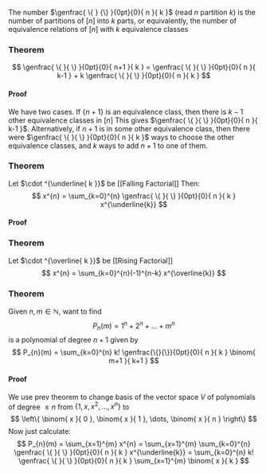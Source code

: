 The number $\genfrac{ \{ } {\} }{0pt}{0}{ n }{ k }$ (read $n$ partition $k$) 
is the number of partitions of $[n]$ into $k$ parts, 
or equivalently, 
the number of equivalence relations of $[n]$
with $k$ equivalence classes

### Theorem
$$
\genfrac{ \{ }{ \} }{0pt}{0}{ n+1 }{ k } = \genfrac{ \{ }{ \} }{0pt}{0}{ n }{ k-1 } + k \genfrac{ \{ }{ \} }{0pt}{0}{ n }{ k }
$$
#### Proof
We have two cases.
If $\{ n+1 \}$ is an equivalence class, 
then there is $k-1$ other equivalence classes in $[n]$
This gives $\genfrac{ \{ }{ \} }{0pt}{0}{ n }{ k-1 }$.
Alternatively, if $n+1$ is in some other equivalence class,
then there were $\genfrac{ \{ }{ \} }{0pt}{0}{ n }{ k }$ ways to choose the other equivalence classes,
and $k$ ways to add $n+1$ to one of them.
### Theorem
Let $\cdot ^{\underline{ k }}$ be [[Falling Factorial]]
Then:
$$
x^{n} = \sum_{k=0}^{n} \genfrac{ \{ }{ \} }{0pt}{0}{ n }{ k } x^{\underline{k}}
$$
#### Proof


### Theorem
Let $\cdot ^{\overline{ k }}$ be [[Rising Factorial]]
$$
x^{n} = \sum_{k=0}^{n}(-1)^{n-k} x^{\overline{k}}
$$
### Theorem
Given $n,m\in \mathbb{N}$, want to find
$$
P_{n}(m) = 1^{n} + 2^{n} + \dots + m^{n} 
$$
is a polynomial of degree $n+1$ given by
$$
P_{n}(m) = \sum_{k=0}^{n} k! \genfrac{\{}{\}}{0pt}{0}{ n }{ k } \binom{ m+1 }{ k+1 }
$$
#### Proof
We use prev theorem to change basis of the vector space $V$ 
of polynomials of degree $\leq n$ from $\{ 1,x,x^{2},\dots,x^{n} \}$ to 
$$
\left\{ \binom{ x }{ 0 }, \binom{ x }{ 1 }, \dots, \binom{ x }{ n } \right\}
$$
Now just calculate:
$$
P_{n}(m) = \sum_{x=1}^{m} x^{n} = \sum_{x=1}^{m} \sum_{k=0}^{n}  \genfrac{ \{ }{ \} }{0pt}{0}{ n }{ k } x^{\underline{k}} = \sum_{k=0}^{n} k! \genfrac{ \{ }{ \} }{0pt}{0}{ n }{ k } \sum_{x=1}^{m} \binom{ x }{ k }
$$
